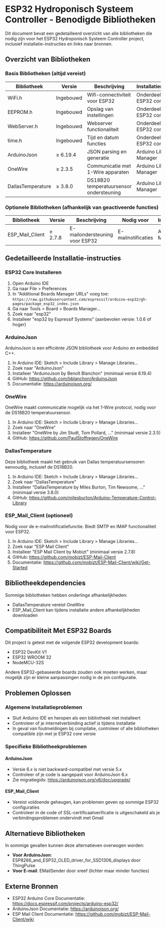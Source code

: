 # ESP32 Hydroponisch Systeem Controller - Benodigde Bibliotheken

Dit document bevat een gedetailleerd overzicht van alle bibliotheken die nodig zijn voor het ESP32 Hydroponisch Systeem Controller project, inclusief installatie-instructies en links naar bronnen.

## Overzicht van Bibliotheken

### Basis Bibliotheken (altijd vereist)

| Bibliotheek | Versie | Beschrijving | Installatiemethode |
|-------------|--------|--------------|-------------------|
| WiFi.h | Ingebouwd | Wifi-connectiviteit voor ESP32 | Onderdeel van ESP32 core |
| EEPROM.h | Ingebouwd | Opslag van instellingen | Onderdeel van ESP32 core |
| WebServer.h | Ingebouwd | Webserver functionaliteit | Onderdeel van ESP32 core |
| time.h | Ingebouwd | Tijd en datum functies | Onderdeel van ESP32 core |
| ArduinoJson | ≥ 6.19.4 | JSON parsing en generatie | Arduino Library Manager |
| OneWire | ≥ 2.3.5 | Communicatie met 1-Wire apparaten | Arduino Library Manager |
| DallasTemperature | ≥ 3.8.0 | DS18B20 temperatuursensor ondersteuning | Arduino Library Manager |

### Optionele Bibliotheken (afhankelijk van geactiveerde functies)

| Bibliotheek | Versie | Beschrijving | Nodig voor | Installatiemethode |
|-------------|--------|--------------|-----------|-------------------|
| ESP_Mail_Client | ≥ 2.7.8 | E-mailondersteuning voor ESP32 | E-mailnotificaties | Arduino Library Manager |

## Gedetailleerde Installatie-instructies

### ESP32 Core Installeren
1. Open Arduino IDE
2. Ga naar File > Preferences
3. In "Additional Boards Manager URLs" voeg toe: `https://raw.githubusercontent.com/espressif/arduino-esp32/gh-pages/package_esp32_index.json`
4. Ga naar Tools > Board > Boards Manager...
5. Zoek naar "esp32"
6. Installeer "esp32 by Espressif Systems" (aanbevolen versie: 1.0.6 of hoger)

### ArduinoJson
ArduinoJson is een efficiënte JSON bibliotheek voor Arduino en embedded C++.

1. In Arduino IDE: Sketch > Include Library > Manage Libraries...
2. Zoek naar "ArduinoJson"
3. Installeer "ArduinoJson by Benoît Blanchon" (minimaal versie 6.19.4)
4. GitHub: https://github.com/bblanchon/ArduinoJson
5. Documentatie: https://arduinojson.org/

### OneWire
OneWire maakt communicatie mogelijk via het 1-Wire protocol, nodig voor de DS18B20 temperatuursensor.

1. In Arduino IDE: Sketch > Include Library > Manage Libraries...
2. Zoek naar "OneWire"
3. Installeer "OneWire by Jim Studt, Tom Pollard, ..." (minimaal versie 2.3.5)
4. GitHub: https://github.com/PaulStoffregen/OneWire

### DallasTemperature
Deze bibliotheek maakt het gebruik van Dallas temperatuursensoren eenvoudig, inclusief de DS18B20.

1. In Arduino IDE: Sketch > Include Library > Manage Libraries...
2. Zoek naar "DallasTemperature"
3. Installeer "DallasTemperature by Miles Burton, Tim Newsome, ..." (minimaal versie 3.8.0)
4. GitHub: https://github.com/milesburton/Arduino-Temperature-Control-Library

### ESP_Mail_Client (optioneel)
Nodig voor de e-mailnotificatiefunctie. Biedt SMTP en IMAP functionaliteit voor ESP32.

1. In Arduino IDE: Sketch > Include Library > Manage Libraries...
2. Zoek naar "ESP Mail Client"
3. Installeer "ESP Mail Client by Mobizt" (minimaal versie 2.7.8)
4. GitHub: https://github.com/mobizt/ESP-Mail-Client
5. Documentatie: https://github.com/mobizt/ESP-Mail-Client/wiki/Get-Started

## Bibliotheekdependencies

Sommige bibliotheken hebben onderlinge afhankelijkheden:

- DallasTemperature vereist OneWire
- ESP_Mail_Client kan tijdens installatie andere afhankelijkheden downloaden

## Compatibiliteit Met ESP32 Boards

Dit project is getest met de volgende ESP32 development boards:

- ESP32 DevKit V1
- ESP32 WROOM 32
- NodeMCU-32S

Andere ESP32-gebaseerde boards zouden ook moeten werken, maar mogelijk zijn er kleine aanpassingen nodig in de pin configuratie.

## Problemen Oplossen

### Algemene Installatieproblemen
- Sluit Arduino IDE en heropen als een bibliotheek niet installeert
- Controleer of je internetverbinding actief is tijdens installatie
- In geval van foutmeldingen bij compilatie, controleer of alle bibliotheken compatible zijn met je ESP32 core versie

### Specifieke Bibliotheekproblemen

#### ArduinoJson
- Versie 6.x is niet backward-compatibel met versie 5.x
- Controleer of je code is aangepast voor ArduinoJson 6.x
- Zie migratiegids: https://arduinojson.org/v6/doc/upgrade/

#### ESP_Mail_Client
- Vereist voldoende geheugen, kan problemen geven op sommige ESP32 configuraties
- Controleer in de code of SSL-certificaatverificatie is uitgeschakeld als je verbindingsproblemen ondervindt met Gmail

## Alternatieve Bibliotheken

In sommige gevallen kunnen deze alternatieven overwogen worden:

- **Voor ArduinoJson**: ESP8266_and_ESP32_OLED_driver_for_SSD1306_displays door ThingPulse
- **Voor E-mail**: EMailSender door xreef (lichter maar minder functies)

## Externe Bronnen

- ESP32 Arduino Core Documentatie: https://docs.espressif.com/projects/arduino-esp32/
- ArduinoJson Documentatie: https://arduinojson.org/
- ESP Mail Client Documentatie: https://github.com/mobizt/ESP-Mail-Client/wiki